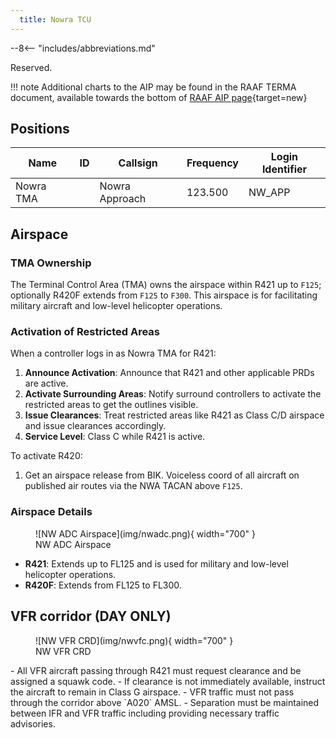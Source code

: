 ```yaml
---
  title: Nowra TCU
---
```


--8<-- "includes/abbreviations.md"

Reserved.

!!! note
    Additional charts to the AIP may be found in the RAAF TERMA document, available towards the bottom of [RAAF AIP page](https://ais-af.airforce.gov.au/australian-aip){target=new}

## Positions

| Name               | ID      | Callsign       | Frequency        | Login Identifier              |
| ------------------ | --------------| -------------- | ---------------- | --------------------------------------|
| Nowra TMA    | | Nowra Approach | 123.500          |NW_APP        |

## Airspace

### TMA Ownership

The Terminal Control Area (TMA) owns the airspace within R421 up to `F125`; optionally R420F extends from `F125` to `F300`.
This airspace is for facilitating military aircraft and low-level helicopter operations.

### Activation of Restricted Areas

When a controller logs in as Nowra TMA for R421:

1. **Announce Activation**: Announce that R421 and other applicable PRDs are active.
2. **Activate Surrounding Areas**: Notify surround controllers to activate the restricted areas to get the outlines visible.
3. **Issue Clearances**: Treat restricted areas like R421 as Class C/D airspace and issue clearances accordingly.
4. **Service Level**: Class C while R421 is active.

To activate R420:
1. Get an airspace release from BIK. Voiceless coord of all aircraft on published air routes via the NWA TACAN above `F125`.

### Airspace Details

<figure markdown>
![NW ADC Airspace](img/nwadc.png){ width="700" }
<figcaption>NW ADC Airspace</figcaption>
</figure>


- **R421**: Extends up to FL125 and is used for military and low-level helicopter operations.
- **R420F**: Extends from FL125 to FL300.

## VFR corridor (DAY ONLY)
<figure markdown>
![NW VFR CRD](img/nwvfc.png){ width="700" }
<figcaption>NW VFR CRD</figcaption>
</figure>
- All VFR aircraft passing through R421 must request clearance and be assigned a squawk code.
- If clearance is not immediately available, instruct the aircraft to remain in Class G airspace.
- VFR traffic must not pass through the corridor above `A020` AMSL.
- Separation must be maintained between IFR and VFR traffic including providing necessary traffic advisories.
